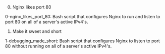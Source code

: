 0. Nginx likes port 80

0-nginx_likes_port_80: Bash script that configures Nginx to run and listen to port 80 on all of a server's active IPv4's.
1. Make it sweet and short

1-debugging_made_short: Bash script that configures Nginx to listen to port 80 without running on all of a server's active IPv4's.
